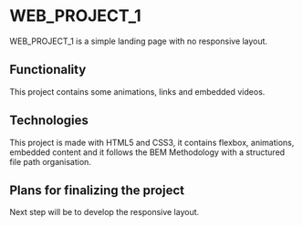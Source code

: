 # WEB_PROJECT_1

WEB_PROJECT_1 is a simple landing page with no responsive layout.

## Functionality

This project contains some animations, links and embedded videos.

## Technologies

This project is made with HTML5 and CSS3, it contains flexbox, animations, embedded content and it follows the BEM Methodology with a structured file path organisation.

## Plans for finalizing the project

Next step will be to develop the responsive layout.
